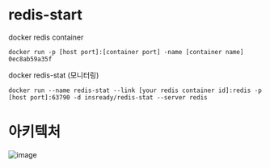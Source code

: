 # redis-start
docker redis container <br>
```
docker run -p [host port]:[container port] -name [container name] 0ec8ab59a35f
```

docker redis-stat (모니터링)

```
docker run --name redis-stat --link [your redis container id]:redis -p [host port]:63790 -d insready/redis-stat --server redis
```

# 아키텍처
![image](https://github.com/JxxHxxx/redis-start/assets/87173870/2e22a9d0-9e81-46b9-a2a4-13e1d0856aaa)
